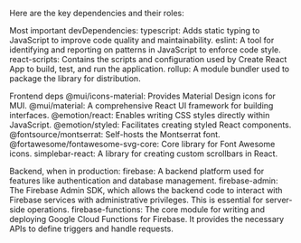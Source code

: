 Here are the key dependencies and their roles:

Most important devDependencies:
typescript: Adds static typing to JavaScript to improve code quality and maintainability.
eslint: A tool for identifying and reporting on patterns in JavaScript to enforce code style.
react-scripts: Contains the scripts and configuration used by Create React App to build, test, and run the application.
rollup: A module bundler used to package the library for distribution.


Frontend deps
@mui/icons-material: Provides Material Design icons for MUI.
@mui/material: A comprehensive React UI framework for building interfaces.
@emotion/react: Enables writing CSS styles directly within JavaScript.
@emotion/styled: Facilitates creating styled React components.
@fontsource/montserrat: Self-hosts the Montserrat font.
@fortawesome/fontawesome-svg-core: Core library for Font Awesome icons.
simplebar-react: A library for creating custom scrollbars in React.


Backend, when in production:
firebase: A backend platform used for features like authentication and database management.
firebase-admin: The Firebase Admin SDK, which allows the backend code to interact with Firebase services with administrative privileges. This is essential for server-side operations.
firebase-functions: The core module for writing and deploying Google Cloud Functions for Firebase. It provides the necessary APIs to define triggers and handle requests.

